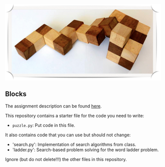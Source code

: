 ![screenshot](data/blocks_image.png)

## Blocks

The assignment description can be found [here](https://docs.google.com/document/d/18jKkf3J997xi5g5y6n-roLmsQN3-VfgkKkprK6RC5do/edit?usp=sharing).

This repository contains a starter file for the code you need to write:
- `puzzle.py`: Put code in this file.

It also contains code that you can use but should not change:
- 'search.py': Implementation of search algorithms from class.
- 'ladder.py': Search-based problem solving for the word ladder problem.

Ignore (but do not delete!!!) the other files in this repository.